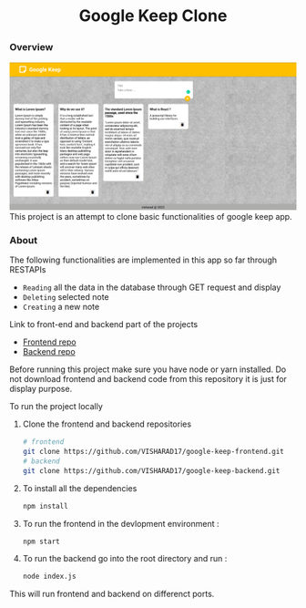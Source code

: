 # <p align='center'>Google Keep Clone</p>

### Overview
![google-keep-app](google-keep-app_ss.png)
This project is an attempt to clone basic functionalities of google keep app.

### About
The following functionalities are implemented in this app so far through RESTAPIs
- `Reading` all the data in the database through GET request and display
- `Deleting` selected note
- `Creating` a new note 

Link to front-end and backend part of the projects
- [Frontend repo](https://github.com/VISHARAD17/google-keep-frontend)
- [Backend repo](https://github.com/VISHARAD17/google-keep-backend)

Before running this project make sure you have node or yarn installed.
Do not download frontend and backend code from this repository it is just for display purpose.

To run the project locally

1. Clone the frontend and backend repositories
   ```bash
   # frontend
   git clone https://github.com/VISHARAD17/google-keep-frontend.git
   # backend
   git clone https://github.com/VISHARAD17/google-keep-backend.git
   ```
2. To install all the dependencies
   ```bash
   npm install
   ```
3. To run the frontend in the devlopment environment :
   ```bash
   npm start
   ```
4. To run the backend go into the root directory and run :
   ```bash
   node index.js
   ```
This will run frontend and backend on differenct ports.